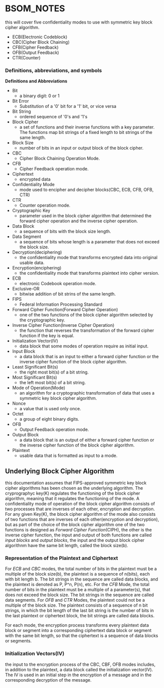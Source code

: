 # BSOM_NOTES

this will cover five confidentiality modes to use with symmetric key block cipher algorithm.

* ECB(Electronic Codeblock)
* CBC(Cipher Block Chaining)
* CFB(Cipher Feedback)
* OFB(Output Feedback)
* CTR(Counter)

### Definitions, abbreviations, and symbols

**Definitions and Abbreviations**

* Bit
  - a binary digit: 0 or 1
* Bit Error
  - Substitution of a '0' bit for a '1' bit, or vice versa
* Bit String
  - ordered sequence of '0's and '1's
* Block Cipher
  - a set of functions and their inverse functions with a key parameter. The functions map bit strings of a fixed length to bit strings of the same length.
* Block Size
  - number of bits in an input or output block of the block cipher.
* CBC
  - Cipher Block Chaining Operation Mode.
* CFB
  - Cipher Feedback operation mode.
* Ciphertext
  - encrypted data
* Confidentiality Mode
  - mode used to encipher and decipher blocks(CBC, ECB, CFB, OFB, CTR)
* CTR
  - Counter operation mode.
* Cryptographic Key
  - parameter used in the block cipher algorithm that determined the forward cipher operation and the inverse cipher operation.
* Data Block
  - a sequence of bits with the block size length.
* Data Segment
  - a sequence of bits whose length is a parameter that does not exceed the block size.
* Decryption(deciphering)
  - the confidentiality mode that transforms encrypted data into original usable data.
* Encryption(enciphering)
  - the confidentiality mode that transforms plaintext into cipher version.
* ECB
  - electronic Codebook operation mode.
* Exclusive-OR
  - bitwise addition of bit strins of the same length.
* FIPS
  - Federal Information Processing Standard
* Forward Cipher Function(Forward Cipher Operation)
  - one of the two functions of the block cipher algorithm selected by the cryptographic key.
* Inverse Cipher Function(Inverse Cipher Operation)
  - the function that reverses the transformation of the forward cipher function if the key is equal.
* Initialization Vector(IV)
  - data block that some modes of operation require as initial input.
* Input Block
  - a data block that is an input to either a forward cipher function or the inverse cipher function of the block cipher algorithm.
* Least Significant Bit(s)
  - the right most bit(s) of a bit string.
* Most Significant Bit(s)
  - the left most bit(s) of a bit string.
* Mode of Operation(Mode)
  - an algorithm for a cryptographic transformation of data that uses a symmetric key block cipher algorithm.
* Nonce
  - a value that is used only once.
* Octet
  - a group of eight binary digits.
* OFB
  - Output Feedback operation mode.
* Output Block
  - a data block that is an output of either a forward cipher function or the inverse cipher function of the block cipher algorithm.
* Plaintext
  - usable data that is formatted as input to a mode.


## Underlying Block Cipher Algorithm

this documentation assumes that FIPS-approved symmetric key block cipher algorithms has been chosen as the underlying algorithm.
The cryprographyc key(K) regulates the functioning of the block cipher algorithm, meaning that it regulates the functioning of the mode.
A confidentiality mode of operation of the block cipher algorithm consists of two processes that are inverses of each other, encryption and decryption.
For any given Key(K), the block cipher algorithm of the mode also consists of two functions that are inverses of each other(encryption and decryption), but as
part of the choice of the block cipher algorithm one of the two functions is designed as *Forward Cipher Function*(CIPH), the other is the inverse cipher function, 
the input and output of both functions are called *input blocks* and *output blocks*, the input and the output block cipher algorithnm have the same bit length, called the block size(b).


### Representation of the Plaintext and Ciphertext

For *ECB* and *CBC* modes, the total number of bits in the plaintext must be a multiple of the block size(b), the plaintext is a sequence of n(bits), each with bit length b. The bit strings in the sequence are called data blocks, and the plaintext is denoted as P, P^n, P(n), etc.
For the *CFB* Mode, the total number of bits in the plaintext must be a multiple of a parameter(s), that does not exceed the block size. The bit strings in the sequence are called data segments.
For *OFB* and *CTR* Modes, the plaintext could not be a multiple of the block size. The plaintext consists of a sequence of n bit strings, in which the bit length of the last bit string is the number of bits in the last plaintext or ciphertext block, the bit strings are called data blocks.

For each mode, the encryption process transforms every plaintext data block or segment into a corresponding ciphertext data block or segment with the same bit length, so that the ciphertext is a sequence of data blocks or segments. 

### Initialization Vectors(IV)

the input to the encryption process of the CBC, CBF, OFB modes includes, in addition to the plaintext, a data block called the initialization vector(IV).
The IV is used in an initial step in the encryption of a message and in the corresponding decryption of the message.

